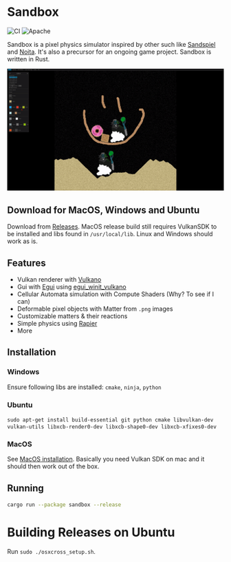 # Sandbox

![CI](https://github.com/hakolao/sandbox/workflows/CI/badge.svg)
![Apache](https://img.shields.io/badge/license-Apache-blue.svg)

Sandbox is a pixel physics simulator inspired by other such like [Sandspiel](https://github.com/MaxBittker/sandspiel) and [Noita](https://noitagame.com/).
It's also a precursor for an ongoing game project. Sandbox is written in Rust.

![Screenhot](img/sandbox.gif)

## Download for MacOS, Windows and Ubuntu

Download from [Releases](https://github.com/hakolao/sandbox/releases).
MacOS release build still requires VulkanSDK to be installed and libs found in `/usr/local/lib`. Linux and Windows should work as is.

## Features

- Vulkan renderer with [Vulkano](https://github.com/vulkano-rs/vulkano)
- Gui with [Egui](https://github.com/emilk/egui) using [egui_winit_vulkano](https://github.com/hakolao/egui_winit_vulkano)
- Cellular Automata simulation with Compute Shaders (Why? To see if I can)
- Deformable pixel objects with Matter from `.png` images
- Customizable matters & their reactions
- Simple physics using [Rapier](https://rapier.rs/)
- More

## Installation

### Windows

Ensure following libs are installed: `cmake`, `ninja`, `python`

### Ubuntu

```
sudo apt-get install build-essential git python cmake libvulkan-dev vulkan-utils libxcb-render0-dev libxcb-shape0-dev libxcb-xfixes0-dev
```

### MacOS

See [MacOS installation](https://github.com/vulkano-rs/vulkano). Basically you need Vulkan SDK on mac and it should then work out of the box.

## Running

```sh
cargo run --package sandbox --release
```

# Building Releases on Ubuntu

Run `sudo ./osxcross_setup.sh`.

